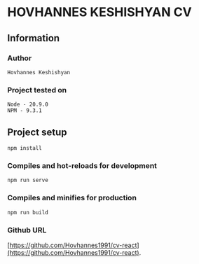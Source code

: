# HOVHANNES KESHISHYAN CV

## Information

### Author

```
Hovhannes Keshishyan
```

### Project tested on

```
Node - 20.9.0
NPM - 9.3.1
```

## Project setup

```
npm install
```

### Compiles and hot-reloads for development

```
npm run serve
```

### Compiles and minifies for production

```
npm run build
```

### Github URL

[https://github.com/Hovhannes1991/cv-react](https://github.com/Hovhannes1991/cv-react).
